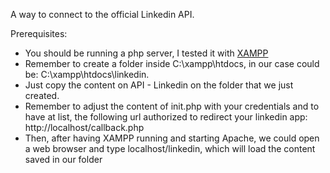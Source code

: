 A way to connect to the official Linkedin API.

Prerequisites:

* You should be running a php server, I tested it with [XAMPP](https://www.apachefriends.org/download.html)
* Remember to create a folder inside C:\xampp\htdocs, in our case could be: C:\xampp\htdocs\linkedin.
* Just copy the content on API - Linkedin on the folder that we just created.
* Remember to adjust the content of init.php with your credentials and to have at list, the following url authorized
to redirect your linkedin app: http://localhost/callback.php
* Then, after having XAMPP running and starting Apache, we could open a web browser and type localhost/linkedin, which
 will load the content saved in our folder
